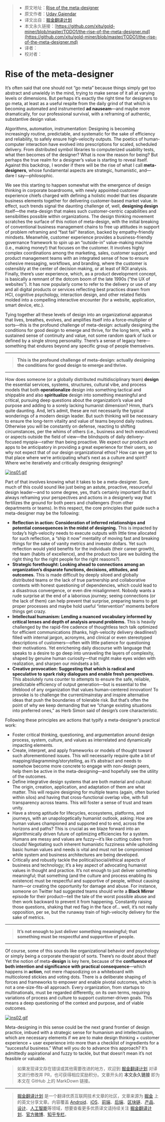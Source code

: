 > * 原文地址：[Rise of the meta-designer](https://interactions.acm.org/archive/view/july-august-2019/the-rise-of-the-meta-designer)
> * 原文作者：[Uday Gajendar](http://ghostinthepixel.com/)
> * 译文出自：[掘金翻译计划](https://github.com/xitu/gold-miner)
> * 本文永久链接：[https://github.com/xitu/gold-miner/blob/master/TODO1/the-rise-of-the-meta-designer.md](https://github.com/xitu/gold-miner/blob/master/TODO1/the-rise-of-the-meta-designer.md)
> * 译者：
> * 校对者：

# Rise of the meta-designer

It’s often said that one should not “go meta” because things simply get too abstract and unwieldy in the mind, trying to make sense of it all at varying levels or dimensions. But perhaps it’s exactly the right time for designers to go meta, at least as a useful respite from the daily grind of that which is becoming automated and instrumented **ad nauseam**—and maybe more dramatically, for our professional survival, with a reframing of authentic, substantive design value.

Algorithms, automation, instrumentation: Designing is becoming increasingly routine, predictable, and systematic for the sake of efficiency and reliability, to safely ensure high-velocity outputs. The poetics of human-computer interaction have evolved into prescriptions for scaled, scheduled delivery. From distributed symbol libraries to computerized usability tests, what then becomes of the designer? What is now the reason for being? But perhaps the true realm for a designer’s value is starting to reveal itself. Against this backdrop, I wonder if there will be the rise of what I call **meta-designers**, whose fundamental aspects are strategic, humanistic, and—dare I say—philosophic.

We see this starting to happen somewhat with the emergence of design thinking in corporate boardrooms, with newly appointed customer experience chiefs charged with defining a holistic model that ties disparate business elements together for delivering customer-based market value. In effect, such trends signal the daunting challenge of, well, **designing design** itself—the meta-design that makes such customer-centric capabilities and sensibilities possible within organizations. The design thinking movement scratches the surface of this notion of meta-design, with the initial breaking of conventional business management chains to free up attitudes in support of problem reframing and “fast fail” iteration, backed by empathy-friendly mindsets. Meanwhile, customer experience provides a business-friendly governance framework to spin up an “outside-in” value-making machine (i.e., making money!) that focuses on the customer. It involves highly complex coordinations among the marketing, sales, customer support, and product management teams with an integrated sense of how to ensure cohesive messaging, workflows, and branding, where the customer is ostensibly at the center of decision making, or at least of ROI analysis. Finally, there’s user experience, which, as a product development concept, is basically a remnant of the dotcom boom of the late 1990s (“the UX of websites”). It has now popularly come to refer to the delivery or use of any and all digital products or services reflecting best practices drawn from HCI, cognitive psychology, interaction design, and other related fields molded into a compelling interactive encounter (for a website, application, smart device, etc.).

Tying together all these levels of design into an organizational apparatus that lives, breathes, evolves, and amplifies itself into a force-multiplier of sorts—this is the profound challenge of meta-design: actually designing the conditions for good design to emerge and thrive, for the long term, with a sustained sense of continuity and value, not some random spark of luck or defined by a single strong personality. There’s a sense of legacy here—something that endures beyond any specific group of people themselves.

---

> **This is the profound challenge of meta-design: actually designing the conditions for good design to emerge and thrive.**

---

How does someone (or a globally distributed multidisciplinary team) **design** the essential services, systems, structures, cultural vibe, and process models that both **operationalize** design into something tactical and shippable and also **spiritualize** design into something meaningful and critical, pursuing deep questions about the organization’s value and purpose and adding to a sorely lacking humanist dimension? Hmm, that’s quite daunting. And, let’s admit, these are not necessarily the typical wonderings of a modern design leader. But such thinking will be necessary to ensure the long-term vitality and value of teams beyond daily routines. Otherwise you will be constantly on defense, reacting to shifting circumstances, per the whims of others (i.e., business and tech executives) or aspects outside the field of view—the blindspots of daily delivery-focused myopia—rather than being proactive. We expect our products and apps to be anticipatory in providing a great experience for their users, so why not expect that of our design organizational ethos? How can we get to that place where we’re anticipating what’s next as a culture and spirit? Where we’re iteratively and critically designing designing?

[![ins01.gif](https://deliveryimages.acm.org/10.1145/3340000/3338285/ins01.gif)](http://deliveryimages.acm.org/10.1145/3340000/3338285/ins01.gif)

Part of that involves knowing what it takes to be a meta-designer. Sure, much of this could sound like just being an astute, proactive, resourceful design leader—and to some degree, yes, that’s certainly important! But it’s always reframing your perspectives and actions in a designerly way that fertilizes the ground for both peers and challengers (from other departments or teams). In this respect, the core principles that guide such a meta-designer may be the following:

* **Reflection in action: Consideration of inferred relationships and potential consequences in the midst of designing.** This is impacted by today’s high-velocity needs to execute outputs with little time allocated for such reflection, a “ship it now” mentality of moving fast and breaking things for the sake of vanity metrics and investor dollars. Yet such reflection would yield benefits for the individuals (their career growth), the team (habits of excellence), and the product too (are we building the right thing for the right people for the right reasons?).
* **Strategic forethought: Looking ahead to connections among an organization’s disparate functions, decisions, attitudes, and outcomes.** This is made difficult by deeply siloed and globally distributed teams or the lack of true partnership and collaborative contexts with honest questioning of dependencies, which could lead to a disastrous convergence, or even dire misalignment. Nobody wants a rude surprise at the end of a laborious journey; seeing connections (or the lack of them) can help prevent that surprise, preparing teams to get proper processes and maybe hold useful “intervention” moments before things get crazy.
* **Intellectual humanism: Lending a nuanced vocabulary informed by critical lenses and depth of analysis around problems.** This is heavily challenged by the rapid-fire cadence of thoughtless tech talk optimized for efficient communications (thanks, high-velocity delivery deadlines!) filled with internal jargon, acronyms, and clinical or even stereotyped descriptions of customers—often with little patience for questioning their motivations. Yet enrichening daily discourse with language that speaks to a desire to go deep into unraveling the layers of complexity, shaped by genuine human curiosity—that might make eyes widen with realization, and sharpen our mindsets a bit.
* **Creative provocation: Suggesting that which is radical and speculative to spark risky dialogues and enable fresh perspectives.** This absolutely runs counter to attempts to ensure the safe, reliable, predictable efficiency of output generation—but is essential to the lifeblood of any organization that values human-centered innovation! To provoke is to challenge the current/mainstay and inspire alternative ideas that push the boundaries of tolerable risk. But that’s often the point of why we keep demanding that we “change existing situations into preferred ones,” as Herb Simon said of design’s core characteristic.

Following these principles are actions that typify a meta-designer’s practical work:

* Foster critical thinking, questioning, and argumentation around design process, system, culture, and values as interrelated and dynamically impacting elements.
* Create, interpret, and apply frameworks or models of thought toward such aforementioned issues. This will necessarily require quite a bit of mapping/diagramming/storytelling, as it’s abstract and needs to somehow become more concrete to engage with non-design peers, help them be active in the meta-designing—and hopefully see the utility of the outcomes.
* Define integrative design systems that are both material and cultural: The origin, creation, application, and adaptation of them are what matter. This will require designing for multiple teams (again, often buried within silos) and having that cross-functional overlap vibe, with full transparency across teams. This will foster a sense of trust and team unity.
* Have a strong aptitude for lifecycles, ecosystems, platforms, and journeys, with an unapologetically humanist outlook, asking: How are human values championed and supported end to end, across the horizons and paths? This is crucial as we blaze forward into an algorithmically driven future of optimizing efficiencies for a system. Humans are messy and values are fuzzy—it’s like cutting cubes from clouds! Negotiating such inherent humanistic fuzziness while upholding basic human values and needs is vital and must not be compromised while system and business architectures are being developed.
* Critically and robustly tackle the political/social/ethical aspects of business and technology; it’s a key aspect of advocating humanist values in thought and practice. It’s not enough to just deliver something meaningful; that something (and the culture and process enabling its existence) must be respectful and supportive of people, without causing harm—or creating the opportunity for damage and abuse. For instance, someone on Twitter had suggested teams should write a **Black Mirror** episode for their product—tell the tale of the worst possible abuse and then work backward to prevent it from happening. Constantly raising those questions, shaking that red flag in the face of… well, it’s not really opposition, per se, but the runaway train of high-velocity delivery for the sake of metrics.

---

> **It’s not enough to just deliver something meaningful; that something must be respectful and supportive of people.**

---

Of course, some of this sounds like organizational behavior and psychology or simply being a corporate therapist of sorts. There’s no doubt about that! Yet the notion of meta-**design** is key here, because of the **confluence of both intention and significance with practical consequence**—which happens in **action**, not mere rhapsodizing on a whiteboard with multicolored stickies and voting dots. There is a deliberate shaping of forces and frameworks to empower and enable pivotal outcomes, which is not a one-size-fits-all approach. Every organization, from startups to multinationals, must be regarded differently, on its own terms, requiring variations of process and culture to support customer-driven goals. This means a deep questioning of the context and purpose, and of viable outcomes.

[![ins02.gif](https://deliveryimages.acm.org/10.1145/3340000/3338285/ins02.gif)](http://deliveryimages.acm.org/10.1145/3340000/3338285/ins02.gif)

Meta-designing in this sense could be the next grand frontier of design practice, imbued with a strategic sense for humanism and intellectualism, which are necessary elements if we are to make design thinking + customer experience + user experience into more than a checklist of ingredients for a “successful business.” What will you do to advance this approach? It’s admittedly aspirational and fuzzy to tackle, but that doesn’t mean it’s not feasible or valuable.

> 如果发现译文存在错误或其他需要改进的地方，欢迎到 [掘金翻译计划](https://github.com/xitu/gold-miner) 对译文进行修改并 PR，也可获得相应奖励积分。文章开头的 **本文永久链接** 即为本文在 GitHub 上的 MarkDown 链接。

---

> [掘金翻译计划](https://github.com/xitu/gold-miner) 是一个翻译优质互联网技术文章的社区，文章来源为 [掘金](https://juejin.im) 上的英文分享文章。内容覆盖 [Android](https://github.com/xitu/gold-miner#android)、[iOS](https://github.com/xitu/gold-miner#ios)、[前端](https://github.com/xitu/gold-miner#前端)、[后端](https://github.com/xitu/gold-miner#后端)、[区块链](https://github.com/xitu/gold-miner#区块链)、[产品](https://github.com/xitu/gold-miner#产品)、[设计](https://github.com/xitu/gold-miner#设计)、[人工智能](https://github.com/xitu/gold-miner#人工智能)等领域，想要查看更多优质译文请持续关注 [掘金翻译计划](https://github.com/xitu/gold-miner)、[官方微博](http://weibo.com/juejinfanyi)、[知乎专栏](https://zhuanlan.zhihu.com/juejinfanyi)。

